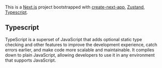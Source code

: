 This is a [Next.js](https://nextjs.org/) project bootstrapped with [create-next-app](https://github.com/vercel/next.js/tree/canary/packages/create-next-app),  [Zustand](https://github.com/pmndrs/zustand), [Typescript](https://www.typescriptlang.org/).


## Typescript
TypeScript is a superset of JavaScript that adds optional static type checking and other features to improve the development experience, catch errors earlier, and make code more scalable and maintainable. It compiles down to plain JavaScript, allowing developers to use it in any environment that supports JavaScript.


